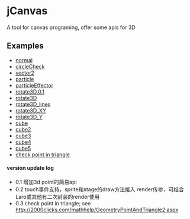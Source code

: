 # jCanvas #
A tool for canvas programing, offer some apis for 3D

## Examples ##
- [normal](http://hongru.github.com/proj/jcanvas/JCanvas.html)
- [circleCheck](http://hongru.github.com/proj/jcanvas/circleCheck.html)
- [vector2](http://hongru.github.com/proj/jcanvas/vector2.html)
- [particle](http://hongru.github.com/proj/jcanvas/particle.html)
- [particleEffector](http://hongru.github.com/proj/jcanvas/particleEffector.html)
- [rotate3D.0.1](http://hongru.github.com/proj/jcanvas/rotate3D.0.1.html)
- [rotate3D](http://hongru.github.com/proj/jcanvas/rotate3D.html)
- [rotate3D_lines](http://hongru.github.com/proj/jcanvas/rotate3D_lines.html)
- [rotate3D_XY](http://hongru.github.com/proj/jcanvas/rotate3D_XY.html)
- [rotate3D_Y](http://hongru.github.com/proj/jcanvas/rotate3D_Y.html)
- [cube](http://hongru.github.com/proj/jcanvas/cube.html)
- [cube2](http://hongru.github.com/proj/jcanvas/cube2.html)
- [cube3](http://hongru.github.com/proj/jcanvas/cube3.html)
- [cube4](http://hongru.github.com/proj/jcanvas/cube4.html)
- [cube5](http://hongru.github.com/proj/jcanvas/cube5.html)
- [check point in triangle](http://hongru.github.com/proj/jcanvas/cube_checkPointIn.html)

#### version update log ####
+ 0.1 增加3d point的简易api
+ 0.2 touch事件支持，sprite和stage的draw方法接入 render传参，可结合Laro或其他有二次封装的render使用
+ 0.3 check point in triangle; see http://2000clicks.com/mathhelp/GeometryPointAndTriangle2.aspx
